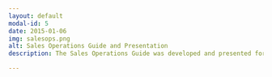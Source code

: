 ```yaml
---
layout: default
modal-id: 5
date: 2015-01-06
img: salesops.png
alt: Sales Operations Guide and Presentation
description: The Sales Operations Guide was developed and presented for a large onboarding at OpenWater. The sales department was growing quickly, but hadn't ever established or documented any formal procedures. The Sales Operations Guide was able to double as an entertaining presentation and as formal documentation. <br /><br /><br /><a href="https://drive.google.com/file/d/0B9Z0lF0v7n4Vb2w5SXoxQ2FLNFE/view?usp=sharing" target="_blank"><img src="img/portfolio/salesops-presentation.png" class="img-responsive img-portfolio-extra" alt="Sales Operations Guide - Google Docs"></a>

---
```

